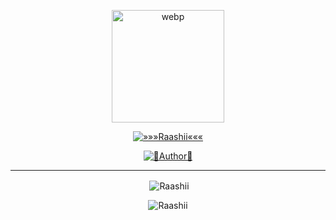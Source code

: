 
<div align="center">
  <p align="center">
<img src="https://i.ibb.co/zRQvzPc/IMG-20210730-104656-524.webp" alt="webp" width="180" height="180"/>
</p>
 <p align="center">
<a href="#"><img title="»»»Raashii«««" src="https://img.shields.io/badge/Raashii-white?colorA=%23ff0000&colorB=%23017e40&style=for-the-badge"></a>
</p>
  <p align="center">
<a href="https://github.com/Raashii/Zara"><img title="👾Author👾" src="https://img.shields.io/badge/Author-Raashii/Zara?color=black&style=for-the-badge&logo=github"></a>

</p>

---
<p align="center">

<p>&nbsp;<img align="center" src="https://github-readme-stats.vercel.app/api?username=Raashii&show_icons=true&theme=tokyonight&locale=en" alt="Raashii" /></p>

<p><img align="center" src="https://github-readme-streak-stats.herokuapp.com/?user=Raashii&theme=tokyonight" alt="Raashii" /></p>
</p>

